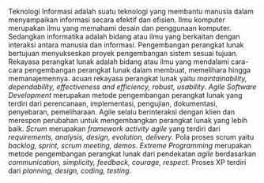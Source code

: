 Teknologi Informasi adalah suatu teknologi yang membantu manusia dalam menyampaikan informasi secara efektif dan efisien.
Ilmu komputer merupakan ilmu yang memahami desain dan penggunaan komputer. Sedangkan informatika adalah bidang atau ilmu yang berkaitan dengan interaksi antara manusia dan informasi.
Pengembangan perangkat lunak bertujuan menyukseskan proyek pengembangan sistem sesuai tujuan. Rekayasa perangkat lunak adalah bidang atau ilmu yang mendalami cara-cara pengembangan perangkat lunak dalam membuat, memelihara hingga memanajemennya. acuan rekayasa perangkat lunak yaitu *maintainability, dependability, effectiveness and efficiency, robust, usability*.
*Agile Software Development* merupakan metode pengembangan perangkat lunak yang terdiri dari perencanaan, implementasi, pengujian, dokumentasi, penyebaran, pemeliharaan. Agile selalu berinteraksi dengan klien dan merespon perubahan untuk mengembangkan perangkat lunak yang lebih baik.
*Scrum* merupakan *framework activity agile* yang terdiri dari *requirements, analysis, design, evolution, delivery*. Pola proses scrum yaitu *backlog, sprint, scrum meeting, demos*.
*Extreme Programming* merupakan metode pengembangan perangkat lunak dari pendekatan *agile* berdasarkan *communication, simplicity, feedback, courage, respect*. Proses XP terdiri dari *planning, design, coding, testing*.